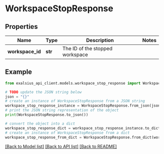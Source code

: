 # WorkspaceStopResponse


## Properties

Name | Type | Description | Notes
------------ | ------------- | ------------- | -------------
**workspace_id** | **str** | The ID of the stopped workspace | 

## Example

```python
from exalsius_api_client.models.workspace_stop_response import WorkspaceStopResponse

# TODO update the JSON string below
json = "{}"
# create an instance of WorkspaceStopResponse from a JSON string
workspace_stop_response_instance = WorkspaceStopResponse.from_json(json)
# print the JSON string representation of the object
print(WorkspaceStopResponse.to_json())

# convert the object into a dict
workspace_stop_response_dict = workspace_stop_response_instance.to_dict()
# create an instance of WorkspaceStopResponse from a dict
workspace_stop_response_from_dict = WorkspaceStopResponse.from_dict(workspace_stop_response_dict)
```
[[Back to Model list]](../README.md#documentation-for-models) [[Back to API list]](../README.md#documentation-for-api-endpoints) [[Back to README]](../README.md)



